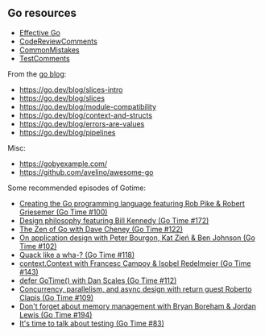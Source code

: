 ## Go resources

- [Effective Go](https://go.dev/doc/effective_go)
- [CodeReviewComments](https://github.com/golang/go/wiki/CodeReviewComments)
- [CommonMistakes](https://github.com/golang/go/wiki/CommonMistakes)
- [TestComments](https://github.com/golang/go/wiki/TestComments)

From the [go blog](https://go.dev/blog):
- https://go.dev/blog/slices-intro
- https://go.dev/blog/slices
- https://go.dev/blog/module-compatibility
- https://go.dev/blog/context-and-structs
- https://go.dev/blog/errors-are-values
- https://go.dev/blog/pipelines

Misc:
- https://gobyexample.com/
- https://github.com/avelino/awesome-go

Some recommended episodes of Gotime:
- [Creating the Go programming language featuring Rob Pike & Robert Griesemer (Go Time #100)](https://changelog.com/gotime/100)
- [Design philosophy featuring Bill Kennedy (Go Time #172)](https://changelog.com/gotime/172)
- [The Zen of Go with Dave Cheney (Go Time #122)](https://changelog.com/gotime/122)
- [On application design with Peter Bourgon, Kat Zień & Ben Johnson (Go Time #102)](https://changelog.com/gotime/102)
- [Quack like a wha-? (Go Time #118)](https://changelog.com/gotime/118)
- [context.Context with Francesc Campoy & Isobel Redelmeier (Go Time #143)](https://changelog.com/gotime/143)
- [defer GoTime() with Dan Scales (Go Time #112)](https://changelog.com/gotime/112)
- [Concurrency, parallelism, and async design with return guest Roberto Clapis (Go Time #109)](https://changelog.com/gotime/109)
- [Don't forget about memory management with Bryan Boreham & Jordan Lewis (Go Time #194)](https://changelog.com/gotime/194)
- [It's time to talk about testing (Go Time #83)](https://changelog.com/gotime/83)
